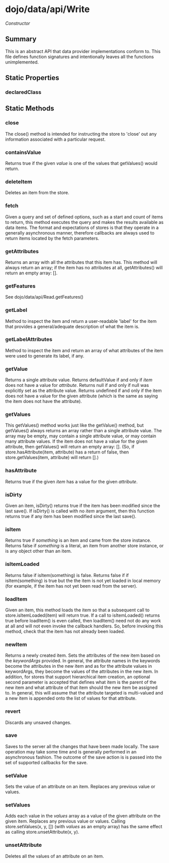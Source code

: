# dojo/data/api/Write

*Constructor*

## Summary

This is an abstract API that data provider implementations conform to.
This file defines function signatures and intentionally leaves all the
functions unimplemented.
## Static Properties

### declaredClass


## Static Methods

### close
The close() method is intended for instructing the store to 'close' out
any information associated with a particular request.

### containsValue
Returns true if the given *value* is one of the values that getValues()
would return.

### deleteItem
Deletes an item from the store.

### fetch
Given a query and set of defined options, such as a start and count of items to return,
this method executes the query and makes the results available as data items.
The format and expectations of stores is that they operate in a generally asynchronous
manner, therefore callbacks are always used to return items located by the fetch parameters.

### getAttributes
Returns an array with all the attributes that this item has.  This
method will always return an array; if the item has no attributes
at all, getAttributes() will return an empty array: [].

### getFeatures
See dojo/data/api/Read.getFeatures()

### getLabel
Method to inspect the item and return a user-readable 'label' for the item
that provides a general/adequate description of what the item is.

### getLabelAttributes
Method to inspect the item and return an array of what attributes of the item were used
to generate its label, if any.

### getValue
Returns a single attribute value.
Returns defaultValue if and only if *item* does not have a value for *attribute*.
Returns null if and only if null was explicitly set as the attribute value.
Returns undefined if and only if the item does not have a value for the
given attribute (which is the same as saying the item does not have the attribute).

### getValues
This getValues() method works just like the getValue() method, but getValues()
always returns an array rather than a single attribute value.  The array
may be empty, may contain a single attribute value, or may contain
many attribute values.
If the item does not have a value for the given attribute, then getValues()
will return an empty array: [].  (So, if store.hasAttribute(item, attribute)
has a return of false, then store.getValues(item, attribute) will return [].)

### hasAttribute
Returns true if the given *item* has a value for the given *attribute*.

### isDirty
Given an item, isDirty() returns true if the item has been modified
since the last save().  If isDirty() is called with no *item* argument,
then this function returns true if any item has been modified since
the last save().

### isItem
Returns true if *something* is an item and came from the store instance.
Returns false if *something* is a literal, an item from another store instance,
or is any object other than an item.

### isItemLoaded
Returns false if isItem(something) is false.  Returns false if
if isItem(something) is true but the the item is not yet loaded
in local memory (for example, if the item has not yet been read
from the server).

### loadItem
Given an item, this method loads the item so that a subsequent call
to store.isItemLoaded(item) will return true.  If a call to
isItemLoaded() returns true before loadItem() is even called,
then loadItem() need not do any work at all and will not even invoke
the callback handlers.  So, before invoking this method, check that
the item has not already been loaded.

### newItem
Returns a newly created item.  Sets the attributes of the new
item based on the *keywordArgs* provided.  In general, the attribute
names in the keywords become the attributes in the new item and as for
the attribute values in keywordArgs, they become the values of the attributes
in the new item.  In addition, for stores that support hierarchical item
creation, an optional second parameter is accepted that defines what item is the parent
of the new item and what attribute of that item should the new item be assigned to.
In general, this will assume that the attribute targeted is multi-valued and a new item
is appended onto the list of values for that attribute.

### revert
Discards any unsaved changes.

### save
Saves to the server all the changes that have been made locally.
The save operation may take some time and is generally performed
in an asynchronous fashion.  The outcome of the save action is
is passed into the set of supported callbacks for the save.

### setValue
Sets the value of an attribute on an item.
Replaces any previous value or values.

### setValues
Adds each value in the *values* array as a value of the given
attribute on the given item.
Replaces any previous value or values.
Calling store.setValues(x, y, []) (with *values* as an empty array) has
the same effect as calling store.unsetAttribute(x, y).

### unsetAttribute
Deletes all the values of an attribute on an item.

